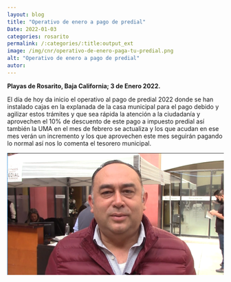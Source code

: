 ```yaml
---
layout: blog
title: "Operativo de enero a pago de predial"
Date: 2022-01-03
categories: rosarito
permalink: /:categories/:title:output_ext
image: /img/cnr/operativo-de-enero-paga-tu-predial.png
alt: "Operativo de enero a pago de predial"
autor:
---
```


**Playas de Rosarito, Baja California; 3 de Enero 2022.** 

El día de hoy da inicio el operativo al pago de predial 2022 donde se han instalado cajas en la explanada de la casa municipal para el pago debido y agilizar estos trámites y que sea rápida la atención a la ciudadanía y aprovechen el 10% de descuento de este pago a impuesto predial así también la UMA en el mes de febrero se actualiza y los que acudan en ese mes verán un incremento y los que aprovechen este mes seguirán pagando lo normal así nos lo comenta el tesorero municipal.

<div id="carouselExampleSlidesOnly" class="carousel slide" data-ride="carousel">
  <div class="carousel-inner">
    <div class="carousel-item active">
       <img class="d-block w-100" src="/img/cnr/operativo-de-enero-paga-tu-predial.png" loading="lazy"  alt="Operativo de enero a pago de predial">
    </div>
  </div>
</div>